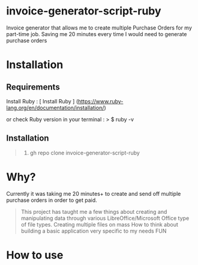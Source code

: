 # invoice-generator-script-ruby
Invoice generator that allows me to create multiple Purchase Orders for my part-time job.
Saving me 20 minutes every time I would need to generate purchase orders

# Installation
## Requirements
Install Ruby
: [ Install Ruby ] (https://www.ruby-lang.org/en/documentation/installation/)

or check Ruby version in your terminal
: > $ ruby -v

## Installation

> 1. gh repo clone invoice-generator-script-ruby

# Why?
Currently it was taking me 20 minutes+ to create and send off multiple purchase orders in order to get paid.
> This project has taught me a few things about creating and manipulating data through various LibreOffice/Microsoft Office type of file types.
> Creating multiple files on mass
> How to think about building a basic application very specific to my needs
> FUN

# How to use

